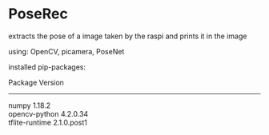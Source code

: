 # PoseRec
extracts the pose of a image taken by the raspi and prints it in the image

using:
OpenCV, picamera, PoseNet

installed pip-packages:

Package        Version
-------------- -----------
numpy          1.18.2     
opencv-python  4.2.0.34   
tflite-runtime 2.1.0.post1
